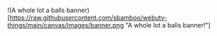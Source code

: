 !(A whole lot a balls banner)[https://raw.githubusercontent.com/sbamboo/webutv-things/main/canvas/images/banner.png "A whole lot a balls banner!"]